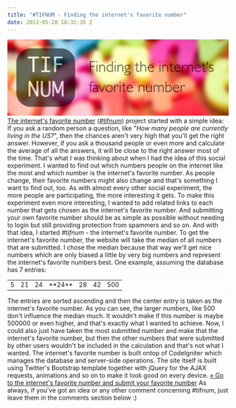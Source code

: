 ```yaml
---
title: "#TIFNUM - Finding the internet's favorite number"
date: 2013-05-28 18:32:35 Z
---
```


[![tifnum-banner](/assets/2013/05/tifnum-banner.jpg)](http://tifnum.leolabs.org "Go to the internet's favorite number") [The internet's favorite number](http://tifnum.leolabs.org "Go to the internet's favorite number") ([#tifnum](https://twitter.com/search/realtime?q=%23tifnum&src=hash "#tifnum on Twitter")) project started with a simple idea: If you ask a random person a question, like "_How many people are currently living in the US?_", then the chances aren't very high that you'll get the right answer. However, if you ask a thousand people or even more and calculate the average of all the answers, it will be close to the right answer most of the time. That's what I was thinking about when I had the idea of this social experiment. I wanted to find out which numbers people on the internet like the most and which number is the internet's favorite number. As people change, their favorite numbers might also change and that's something I want to find out, too. As with almost every other social experiment, the more people are participating, the more interesting it gets. To make this experiment even more interesting, I wanted to add related links to each number that gets chosen as the internet's favorite number. And submitting your own favorite number should be as simple as possible without needing to login but still providing protection from spammers and so on. And with that idea, I started _#tifnum_ - the internet's favorite number. To get the internet's favorite number, the website will take the median of all numbers that are submitted. I chose the median because that way we'll get nice numbers which are only biased a little by very big numbers and represent the internet's favorite numbers best. One example, assuming the database has 7 entries:

<table id="median" style="border-top: 1px solid #efefef; border-bottom: 1px solid #efefef; table-layout: fixed;">

<tbody>

<tr>

<td>5</td>

<td>21</td>

<td>24</td>

<td>**24**</td>

<td>28</td>

<td>42</td>

<td>500</td>

</tr>

</tbody>

</table>

The entries are sorted ascending and then the center entry is taken as the internet's favorite number. As you can see, the larger numbers, like 500 don't influence the median much. It wouldn't make if this number is maybe 500000 or even higher, and that's exactly what I wanted to achieve. Now, I could also just have taken the most submitted number and make that the internet's favorite number, but then the other numbers that were submitted by other users wouldn't be included in the calculation and that's not what I wanted. The internet's favorite number is built ontop of CodeIgniter which manages the database and server-side operations. The site itself is built using Twitter's Bootstrap template together with jQuery for the AJAX requests, animations and so on to make it look good on every device. [» Go to the internet's favorite number and submit your favorite number](http://tifnum.leolabs.org "Go to the internet's favorite number") As always, if you've got an idea or any other comment concerning #tifnum, just leave them in the comments section below :)